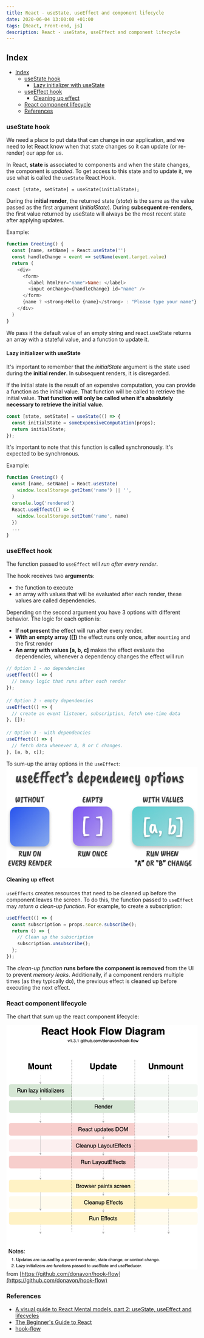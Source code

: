 ```yaml
---
title: React - useState, useEffect and component lifecycle
date: 2020-06-04 13:00:00 +01:00
tags: [React, Front-end, js]
description: React - useState, useEffect and component lifecycle
---
```


## Index

- [Index](#index)
  - [useState hook](#usestate-hook)
    - [Lazy initializer with useState](#lazy-initializer-with-usestate)
  - [useEffect hook](#useeffect-hook)
    - [Cleaning up effect](#cleaning-up-effect)
  - [React component lifecycle](#react-component-lifecycle)
  - [References](#references)


### useState hook

We need a place to put data that can change in our application, and we need to let React know when that state changes so it can update (or re-render) our app for us. 

In React, **state** is associated to components and when the state changes, the component is *updated*. To get access to this state and to update it, we use what is called the `useState` React Hook.

```
const [state, setState] = useState(initialState);
```

During the **initial render**, the returned state (*state*) is the same as the value passed as the first argument (*initialState*). During **subsequent re-renders**, the first value returned by useState will always be the most recent state after applying updates.

Example:
```js
function Greeting() {
  const [name, setName] = React.useState('')
  const handleChange = event => setName(event.target.value)
  return (
    <div>
      <form>
        <label htmlFor="name">Name: </label>
        <input onChange={handleChange} id="name" />
      </form>
      {name ? <strong>Hello {name}</strong> : "Please type your name"}
    </div>
  )
}
```

We pass it the default value of an empty string and react.useState returns an array with a stateful value, and a function to update it.


#### Lazy initializer with useState

It's important to remember that the *initialState* argument is the state used during the **initial render**. In subsequent renders, it is disregarded. 

If the initial state is the result of an expensive computation, you can provide a function as the initial value. That function will be called to retrieve the initial value. **That function will only be called when it's absolutely necessary to retrieve the initial value.** 


```js
const [state, setState] = useState(() => {
  const initialState = someExpensiveComputation(props);
  return initialState;
});
```

It's important to note that this function is called synchronously. It's expected to be synchronous.

Example:
```js
function Greeting() {
  const [name, setName] = React.useState(
    window.localStorage.getItem('name') || '',
  )
  console.log('rendered')
  React.useEffect(() => {
    window.localStorage.setItem('name', name)
  })
  ...
}
```

### useEffect hook

The function passed to `useEffect` will *run after every render*.

The hook receives two **arguments**: 
 - the function to execute 
 - an array with values that will be evaluated after each render, these values are called dependencies.
 
Depending on the second argument you have 3 options with different behavior. The logic for each option is:
- **If not present** the effect will run after every render. 
- **With an empty array ([])** the effect runs only once, after `mounting` and the first render
- **An array with values [a, b, c]** makes the effect evaluate the dependencies, whenever a dependency changes the effect will run

```js
// Option 1 - no dependencies
useEffect(() => {
  // heavy logic that runs after each render
});

// Option 2 - empty dependencies
useEffect(() => {
  // create an event listener, subscription, fetch one-time data
}, []);

// Option 3 - with dependencies
useEffect(() => {
  // fetch data whenever A, B or C changes.
}, [a, b, c]);
```

To sum-up the array options in the `useEffect`:
![image](/assets/images/2020-06-04-React-useState-useEffect-lifecycle/use-effect-dependency-otpions.jpg "useEfffect dependency options")


#### Cleaning up effect

`useEffects` creates resources that need to be cleaned up before the component leaves the screen. To do this, the function passed to `useEffect` may *return a clean-up function*. For example, to create a subscription:

```js
useEffect(() => {
  const subscription = props.source.subscribe();
  return () => {
    // Clean up the subscription
    subscription.unsubscribe();
  };
});
```

The *clean-up function* **runs before the component is removed** from the UI to prevent *memory leaks*. Additionally, if a component renders multiple times (as they typically do), the previous effect is cleaned up before executing the next effect.


### React component lifecycle

The chart that sum up the react component lifecycle:

![image](/assets/images/2020-06-04-React-useState-useEffect-lifecycle/hook-flow.png "React Hook Flow Diagram")
from [https://github.com/donavon/hook-flow](https://github.com/donavon/hook-flow)


### References
- [A visual guide to React Mental models, part 2: useState, useEffect and lifecycles](https://obedparla.com/code/a-visual-guide-to-react-mental-models-part-2-use-state-use-effect-and-lifecycles/)
- [The Beginner's Guide to React](https://egghead.io/courses/the-beginner-s-guide-to-react)
- [hook-flow](https://github.com/donavon/hook-flow)